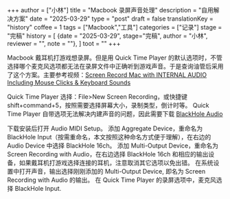 +++
author = ["小林"]
title = "Macbook 录屏声音处理"
description = "自用解决方案"
date = "2025-03-29"
type = "post"
draft = false
translationKey = "history"
coffee = 1
tags = ["Macbook","工具"]
categories = ["记录"]
stage = "完稿"
history = [
  {date = "2025-03-29", stage="完稿", author = "小林", reviewer = "", note = ""},
]
toot = ""
+++

Macbook 戴耳机打游戏想录屏。但是用 Quick Time Player 的默认选项时，不管选择哪个麦克风选项都无法在录屏文件中正确听到游戏声音。于是查询油管后采用了这个方案。主要参考视频：[Screen Record Mac with INTERNAL AUDIO Including Mouse Clicks & Keyboard Sounds](https://www.youtube.com/watch?v=75q-gO2oiC0)

Quick Time Player 选择：File>New Screen Recording，或快捷键 shift+command+5，按照需要选择屏幕大小，录制类型，倒计时等。
Quick Time Player 自带选项无法解决内建声音的问题，因此需要下载 [BlackHole Audio](https://github.com/ExistentialAudio/BlackHole)

下载安装后打开 Audio MIDI Setup。
添加 Aggregate Device，重命名为 BlackHole Input（按需重命名，本文按照这种命名方式便于理解），在右边的 Audio Device 中选择 BlackHole 16ch。
添加 Multi-Output Device，重命名为 Screen Recording with Audio，在右边选择 BlackHole 16ch 和相应的输出设备，如果戴耳机打游戏选择连接的耳机，注意取消其它选项以免出错。
在系统设置中打开声音，输出选择刚刚添加的 Multi-Output Device, 即名为 Screen Recording with Audio 的输出。
在 Quick Time Player 的录屏选项中，麦克风选择 BlackHole Input.
